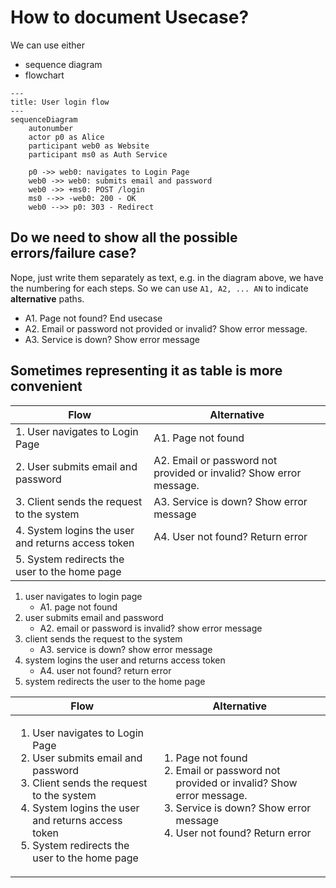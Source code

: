 # How to document Usecase?

We can use either

- sequence diagram
- flowchart

```mermaid
---
title: User login flow
---
sequenceDiagram
    autonumber
    actor p0 as Alice
    participant web0 as Website
    participant ms0 as Auth Service

    p0 ->> web0: navigates to Login Page
    web0 ->> web0: submits email and password
    web0 ->> +ms0: POST /login
    ms0 -->> -web0: 200 - OK
    web0 -->> p0: 303 - Redirect
```

## Do we need to show all the possible errors/failure case?

Nope, just write them separately as text, e.g. in the diagram above, we have the numbering for each steps. So we can use `A1, A2, ... AN` to indicate **alternative** paths.

- A1. Page not found? End usecase
- A2. Email or password not provided or invalid? Show error message.
- A3. Service is down? Show error message


## Sometimes representing it as table is more convenient

| Flow | Alternative |
| -- | -- |
| 1. User navigates to Login Page | A1. Page not found |
| 2. User submits email and password | A2. Email or password not provided or invalid? Show error message. |
| 3. Client sends the request to the system | A3. Service is down? Show error message |
| 4. System logins the user and returns access token | A4. User not found? Return error |
| 5. System redirects the user to the home page | |

1. user navigates to login page
    - A1. page not found
2. user submits email and password
    - A2. email or password is invalid? show error message
3. client sends the request to the system
    - A3. service is down? show error message
4. system logins the user and returns access token
    - A4. user not found? return error
5. system redirects the user to the home page


<table>
<thead>
    <tr>
        <th>Flow</th>
        <th>Alternative</th>
    </tr>
</thead>
<tbody>
    <tr>
        <td>
            <ol>
                <li>User navigates to Login Page</li>
                <li>User submits email and password</li>
                <li>Client sends the request to the system</li>
                <li>System logins the user and returns access token</li>
                <li>System redirects the user to the home page</li>
            </ol>
        </td>
        <td>
            <ol>
                <li>Page not found</li>
                <li>Email or password not provided or invalid? Show error message.</li>
                <li>Service is down? Show error message</li>
                <li>User not found? Return error</li>
            </ol>
        </td>
    </tr>
</tbody>
</table>
